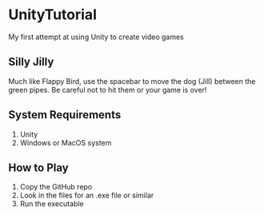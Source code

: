 # UnityTutorial

My first attempt at using Unity to create video games

## Silly Jilly

Much like Flappy Bird, use the spacebar to move the dog (Jill) between the green pipes. Be careful not to hit them or your game is over!

## System Requirements
1. Unity
2. Windows or MacOS system

## How to Play
1. Copy the GitHub repo
2. Look in the files for an .exe file or similar
3. Run the executable
